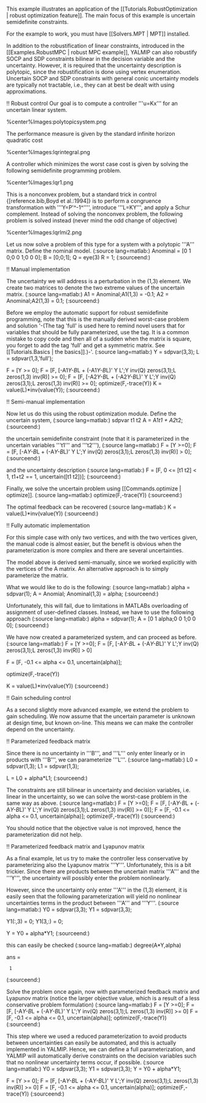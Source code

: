 
This example illustrates an application of the [[Tutorials.RobustOptimization | robust optimization feature]]. The main focus of this example is uncertain semidefinite constraints. 

For the example to work, you must have [[Solvers.MPT | MPT]] installed.


In addition to the robustification of linear constraints, introduced in the [[Examples.RobustMPC | robust MPC example]], YALMIP can also robustify SOCP and SDP constraints bilinear in the decision variable and the uncertainty. However, it is required that the uncertainty description is polytopic, since the robustification is done using vertex enumeration. Uncertain SOCP and SDP constraints with general conic uncertainty models are typically not tractable, i.e., they can at best be dealt with using approximations.

!! Robust control
Our goal is to compute a controller '''u=Kx''' for an uncertain linear system.

%center%Images:polytopicsystem.png

The performance measure is given by the standard infinite horizon quadratic cost

%center%Images:lqrintegral.png

A controller which minimizes the worst case cost is given by solving the following semidefinite programming problem.

%center%Images:lqr1.png

This is a nonconvex problem, but a standard trick in control  {[reference.bib,Boyd et al.:1994]} is to perform a congruence transformation with '''Y=P'^-1^'''', introduce '''L=KY''', and apply a Schur complement. Instead of solving the nonconvex problem, the following problem is solved instead (never mind the odd change of objective)

%center%Images:lqrlmi2.png

Let us now solve a problem of this type for a system with a polytopic '''A''' matrix. Define the nominal model.
(:source lang=matlab:)
Anominal = [0 1 0;0 0 1;0 0 0];
B = [0;0;1];
Q = eye(3)
R = 1;
(:sourceend:) 

!! Manual implementation

The uncertainty we will address is a perturbation in the (1,3) element. We create two matrices to denote the two extreme values of the uncertain matrix.
(:source lang=matlab:)
A1 = Anominal;A1(1,3) = -0.1;
A2 = Anominal;A2(1,3) =  0.1;
(:sourceend:) 

Before we employ the automatic support for robust semidefinite programming, note that this is the manually derived worst-case problem and solution '-(The tag 'full' is used here to remind novel users that for variables that should be fully parameterized, use the tag. It is a common mistake to copy code and then all of a sudden when the matrix is square, you forget to add the tag 'full' and get a symmetric matrix. See [[Tutorials.Basics | the basics]].)-'.
(:source lang=matlab:)
Y = sdpvar(3,3);
L = sdpvar(1,3,'full');

F = [Y >= 0];
F = [F, [-A1*Y-B*L + (-A1*Y-B*L)' Y L';Y inv(Q) zeros(3,1);L zeros(1,3) inv(R)] >= 0];
F = [F, [-A2*Y-B*L + (-A2*Y-B*L)' Y L';Y inv(Q) zeros(3,1);L zeros(1,3) inv(R)] >= 0];
optimize(F,-trace(Y))
K = value(L)*inv(value(Y));
(:sourceend:) 

!! Semi-manual implementation

Now let us do this using the robust optimization module. Define the uncertain system,
(:source lang=matlab:)
sdpvar t1 t2
A = A1*t1 + A2*t2;
(:sourceend:) 

the uncertain semidefinite constraint (note that it is parameterized in the uncertain variables '''t1''' and '''t2'''),
(:source lang=matlab:)
F = [Y >=0];
F = [F, [-A*Y-B*L + (-A*Y-B*L)' Y L';Y inv(Q) zeros(3,1);L zeros(1,3) inv(R)] > 0];
(:sourceend:) 

and the uncertainty description 
(:source lang=matlab:)
F = [F, 0 <= [t1 t2] < 1, t1+t2 == 1, uncertain([t1 t2])];
(:sourceend:) 

Finally, we solve the uncertain problem using [[Commands.optimize | optimize]].
(:source lang=matlab:)
optimize(F,-trace(Y))
(:sourceend:) 

The optimal feedback can be recovered
(:source lang=matlab:)
K = value(L)*inv(value(Y))
(:sourceend:) 

!! Fully automatic implementation

For this simple case with only two vertices, and with the two vertices given, the manual code is almost easier, but the benefit is obvious when the parameterization is more complex and there are several uncertainties.

The model above is derived semi-manually, since we worked explicitly with the vertices of the A matrix. An alternative approach is to simply parameterize the matrix.

What we would like to do is the following:
(:source lang=matlab:)
alpha = sdpvar(1);
A = Anomial;
Anominal(1,3) = alpha;
(:sourceend:) 

Unfortunately, this will fail, due to limitations in MATLABs overloading of assignment of user-defined classes. Instead, we have to use the following approach
(:source lang=matlab:)
alpha = sdpvar(1);
A = [0 1 alpha;0 0 1;0 0 0];
(:sourceend:) 

We have now created a parameterized system, and can proceed as before.
(:source lang=matlab:)
F = [Y >=0];
F = [F, [-A*Y-B*L + (-A*Y-B*L)' Y L';Y inv(Q) zeros(3,1);L zeros(1,3) inv(R)] > 0]

F = [F, -0.1 <= alpha <= 0.1, uncertain(alpha)];

optimize(F,-trace(Y))

K = value(L)*inv(value(Y))
(:sourceend:) 

!! Gain scheduling control

As a second slightly more advanced example, we extend the problem to gain scheduling. We now assume that the uncertain parameter is unknown at design time, but known on-line. This means we can make the controller depend on the uncertainty. 


!! Parameterized feedback matrix

Since there is no uncertainty in '''B''', and '''L''' only enter linearly or in products with '''B''', we can parameterize '''L'''.
(:source lang=matlab:)
L0 = sdpvar(1,3);
L1 = sdpvar(1,3);

L = L0 + alpha*L1;
(:sourceend:)

The constraints are still bilinear in uncertainty and decision variables, i.e. linear in the uncertainty, so we can solve the worst-case problem in the same way as above.
(:source lang=matlab:)
F = [Y >=0];
F = [F, [-A*Y-B*L + (-A*Y-B*L)' Y L';Y inv(Q) zeros(3,1);L zeros(1,3) inv(R)] >= 0)];
F = [F, -0.1 <= alpha <= 0.1, uncertain(alpha)];
optimize(F,-trace(Y))
(:sourceend:) 

You should notice that the objective value is not improved, hence the parameterization did not help.

!! Parameterized feedback matrix and Lyapunov matrix

As a final example, let us try to make the controller less conservative by parameterizing also the Lyapunov matrix '''Y'''. Unfortunately, this is a bit trickier. Since there are products between the uncertain matrix '''A''' and the '''Y''', the uncertainty will possibly enter the problem nonlinearly.

However, since the uncertainty only enter '''A''' in the (1,3) element, it is easily seen that the following parameterization will yield no nonlinear uncertainties terms in the product between '''A''' and '''Y'''.
(:source lang=matlab:)
Y0 = sdpvar(3,3);
Y1 = sdpvar(3,3);

Y1(:,3) = 0;
Y1(3,:) = 0;

Y = Y0 + alpha*Y1;
(:sourceend:)

this can easily be checked
(:source lang=matlab:)
degree(A*Y,alpha)

ans =

     1
(:sourceend:)

Solve the problem once again, now with parameterized feedback matrix and Lyapunov matrix (notice the larger objective value, which is a result of a less conservative problem formulation)
(:source lang=matlab:)
F = [Y >=0];
F = [F, [-A*Y-B*L + (-A*Y-B*L)' Y L';Y inv(Q) zeros(3,1);L zeros(1,3) inv(R)] >= 0]
F = [F, -0.1 <= alpha <= 0.1, uncertain(alpha)];
optimize(F,-trace(Y))
(:sourceend:)

This step where we used a reduced parameterization to avoid products between uncertainties can easily be automated, and this is actually implemented in YALMIP. Hence, we can define a full parameterization, and YALMIP will automatically derive constraints on the decision variables such that no nonlinear uncertainty terms occur, if possible.
(:source lang=matlab:)
Y0 = sdpvar(3,3);
Y1 = sdpvar(3,3);
Y = Y0 + alpha*Y1;

F = [Y >= 0];
F = [F, [-A*Y-B*L + (-A*Y-B*L)' Y L';Y inv(Q) zeros(3,1);L zeros(1,3) inv(R)] >= 0]
F = [F, -0.1 <= alpha <= 0.1, uncertain(alpha)];
optimize(F,-trace(Y))
(:sourceend:)



